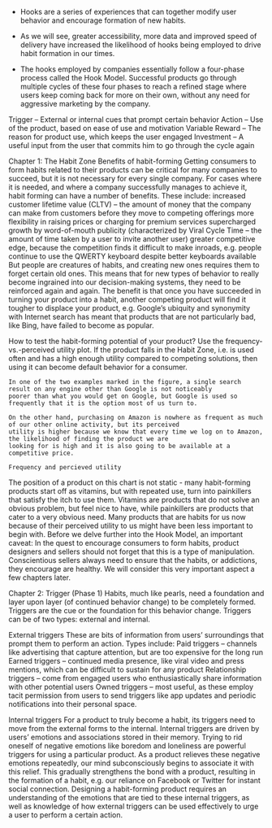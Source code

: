
- Hooks are a series of experiences that can together modify user behavior and encourage formation of new habits.

- As we will see, greater accessibility, more data and improved speed of delivery have increased the likelihood of hooks being employed to drive habit formation in our times.

- The hooks employed by companies essentially follow a four-phase process called the Hook Model. Successful products go through multiple cycles of these four phases to reach a refined stage where users keep coming back for more on their own, without any need for aggressive marketing by the company.

Trigger – External or internal cues that prompt certain behavior
Action – Use of the product, based on ease of use and motivation
Variable Reward – The reason for product use, which keeps the user engaged
Investment – A useful input from the user that commits him to go through the cycle again

Chapter 1: The Habit Zone
    Benefits of habit-forming
        Getting consumers to form habits related to their products can be critical for many companies to succeed, but it is not necessary for every single company.
        For cases where it is needed, and where a company successfully manages to achieve it, habit forming can have a number of benefits. These include:
        increased customer lifetime value (CLTV) – the amount of money that the company can make from customers before they move to competing offerings
        more flexibility in raising prices or charging for premium services
        supercharged growth by word-of-mouth publicity (characterized by Viral Cycle Time – the amount of time taken by a user to invite another user)
        greater competitive edge, because the competition finds it difficult to make inroads, e.g. people continue to use the QWERTY keyboard despite better keyboards available
        But people are creatures of habits, and creating new ones requires them to forget certain old ones.
        This means that for new types of behavior to really become ingrained into our decision-making systems, they need to be reinforced again and again.
        The benefit is that once you have succeeded in turning your product into a habit, another competing product will find it tougher to displace your product, e.g. Google’s ubiquity and synonymity with Internet search has meant that products that are not particularly bad, like Bing, have failed to become as popular.


How to test the habit-forming potential of your product?
    Use the frequency-vs.-perceived utility plot. If the product falls in the Habit Zone, i.e. is used often and has a high 
    enough utility compared to competing solutions, then using it can become default behavior for a consumer.
    
    In one of the two examples marked in the figure, a single search result on any engine other than Google is not noticeably 
    poorer than what you would get on Google, but Google is used so frequently that it is the option most of us turn to.
    
    On the other hand, purchasing on Amazon is nowhere as frequent as much of our other online activity, but its perceived 
    utility is higher because we know that every time we log on to Amazon, the likelihood of finding the product we are 
    looking for is high and it is also going to be available at a competitive price.

    Frequency and percieved utility

The position of a product on this chart is not static - many habit-forming products start off as vitamins, but with repeated use, turn into painkillers that satisfy the itch to use them.
Vitamins are products that do not solve an obvious problem, but feel nice to have, while painkillers are products that cater to a very obvious need.
Many products that are habits for us now because of their perceived utility to us might have been less important to begin with.
Before we delve further into the Hook Model, an important caveat: In the quest to encourage consumers to form habits, product designers and sellers should not forget that this is a type of manipulation. Conscientious sellers always need to ensure that the habits, or addictions, they encourage are healthy. We will consider this very important aspect a few chapters later.


Chapter 2: Trigger (Phase 1)
    Habits, much like pearls, need a foundation and layer upon layer (of continued behavior change) to be completely formed. Triggers are the cue or the foundation for this behavior change.
    Triggers can be of two types: external and internal.

External triggers
    These are bits of information from users’ surroundings that prompt them to perform an action. Types include:
    Paid triggers – channels like advertising that capture attention, but are too expensive for the long run
    Earned triggers – continued media presence, like viral video and press mentions, which can be difficult to sustain for any product
    Relationship triggers – come from engaged users who enthusiastically share information with other potential users
    Owned triggers – most useful, as these employ tacit permission from users to send triggers like app updates and periodic notifications into their personal space.

Internal triggers
    For a product to truly become a habit, its triggers need to move from the external forms to the internal.
    Internal triggers are driven by users’ emotions and associations stored in their memory.
    Trying to rid oneself of negative emotions like boredom and loneliness are powerful triggers for using a particular product.
    As a product relieves these negative emotions repeatedly, our mind subconsciously begins to associate it with this relief.
    This gradually strengthens the bond with a product, resulting in the formation of a habit, e.g. our reliance on Facebook or Twitter for instant social connection.
    Designing a habit-forming product requires an understanding of the emotions that are tied to these internal triggers, 
    as well as knowledge of how external triggers can be used effectively to urge a user to perform a certain action.